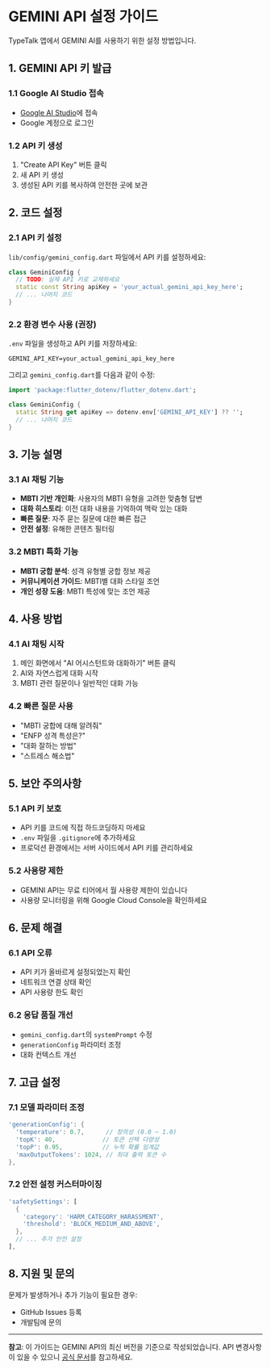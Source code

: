 # GEMINI API 설정 가이드

TypeTalk 앱에서 GEMINI AI를 사용하기 위한 설정 방법입니다.

## 1. GEMINI API 키 발급

### 1.1 Google AI Studio 접속
- [Google AI Studio](https://makersuite.google.com/app/apikey)에 접속
- Google 계정으로 로그인

### 1.2 API 키 생성
1. "Create API Key" 버튼 클릭
2. 새 API 키 생성
3. 생성된 API 키를 복사하여 안전한 곳에 보관

## 2. 코드 설정

### 2.1 API 키 설정
`lib/config/gemini_config.dart` 파일에서 API 키를 설정하세요:

```dart
class GeminiConfig {
  // TODO: 실제 API 키로 교체하세요
  static const String apiKey = 'your_actual_gemini_api_key_here';
  // ... 나머지 코드
}
```

### 2.2 환경 변수 사용 (권장)
`.env` 파일을 생성하고 API 키를 저장하세요:

```env
GEMINI_API_KEY=your_actual_gemini_api_key_here
```

그리고 `gemini_config.dart`를 다음과 같이 수정:

```dart
import 'package:flutter_dotenv/flutter_dotenv.dart';

class GeminiConfig {
  static String get apiKey => dotenv.env['GEMINI_API_KEY'] ?? '';
  // ... 나머지 코드
}
```

## 3. 기능 설명

### 3.1 AI 채팅 기능
- **MBTI 기반 개인화**: 사용자의 MBTI 유형을 고려한 맞춤형 답변
- **대화 히스토리**: 이전 대화 내용을 기억하여 맥락 있는 대화
- **빠른 질문**: 자주 묻는 질문에 대한 빠른 접근
- **안전 설정**: 유해한 콘텐츠 필터링

### 3.2 MBTI 특화 기능
- **MBTI 궁합 분석**: 성격 유형별 궁합 정보 제공
- **커뮤니케이션 가이드**: MBTI별 대화 스타일 조언
- **개인 성장 도움**: MBTI 특성에 맞는 조언 제공

## 4. 사용 방법

### 4.1 AI 채팅 시작
1. 메인 화면에서 "AI 어시스턴트와 대화하기" 버튼 클릭
2. AI와 자연스럽게 대화 시작
3. MBTI 관련 질문이나 일반적인 대화 가능

### 4.2 빠른 질문 사용
- "MBTI 궁합에 대해 알려줘"
- "ENFP 성격 특성은?"
- "대화 잘하는 방법"
- "스트레스 해소법"

## 5. 보안 주의사항

### 5.1 API 키 보호
- API 키를 코드에 직접 하드코딩하지 마세요
- `.env` 파일을 `.gitignore`에 추가하세요
- 프로덕션 환경에서는 서버 사이드에서 API 키를 관리하세요

### 5.2 사용량 제한
- GEMINI API는 무료 티어에서 월 사용량 제한이 있습니다
- 사용량 모니터링을 위해 Google Cloud Console을 확인하세요

## 6. 문제 해결

### 6.1 API 오류
- API 키가 올바르게 설정되었는지 확인
- 네트워크 연결 상태 확인
- API 사용량 한도 확인

### 6.2 응답 품질 개선
- `gemini_config.dart`의 `systemPrompt` 수정
- `generationConfig` 파라미터 조정
- 대화 컨텍스트 개선

## 7. 고급 설정

### 7.1 모델 파라미터 조정
```dart
'generationConfig': {
  'temperature': 0.7,      // 창의성 (0.0 ~ 1.0)
  'topK': 40,             // 토큰 선택 다양성
  'topP': 0.95,           // 누적 확률 임계값
  'maxOutputTokens': 1024, // 최대 출력 토큰 수
},
```

### 7.2 안전 설정 커스터마이징
```dart
'safetySettings': [
  {
    'category': 'HARM_CATEGORY_HARASSMENT',
    'threshold': 'BLOCK_MEDIUM_AND_ABOVE',
  },
  // ... 추가 안전 설정
],
```

## 8. 지원 및 문의

문제가 발생하거나 추가 기능이 필요한 경우:
- GitHub Issues 등록
- 개발팀에 문의

---

**참고**: 이 가이드는 GEMINI API의 최신 버전을 기준으로 작성되었습니다. API 변경사항이 있을 수 있으니 [공식 문서](https://ai.google.dev/docs)를 참고하세요.



